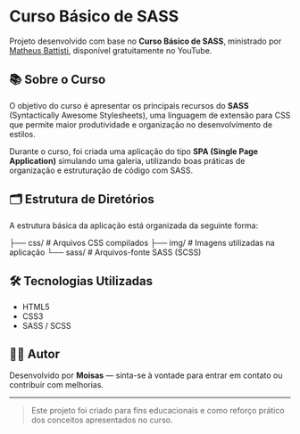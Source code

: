 # Curso Básico de SASS

Projeto desenvolvido com base no **Curso Básico de SASS**, ministrado por [Matheus Battisti](https://www.youtube.com/@MatheusBattisti), disponível gratuitamente no YouTube.

## 📚 Sobre o Curso

O objetivo do curso é apresentar os principais recursos do **SASS** (Syntactically Awesome Stylesheets), uma linguagem de extensão para CSS que permite maior produtividade e organização no desenvolvimento de estilos.

Durante o curso, foi criada uma aplicação do tipo **SPA (Single Page Application)** simulando uma galeria, utilizando boas práticas de organização e estruturação de código com SASS.

## 🗂 Estrutura de Diretórios

A estrutura básica da aplicação está organizada da seguinte forma:

├── css/ # Arquivos CSS compilados
├── img/ # Imagens utilizadas na aplicação
└── sass/ # Arquivos-fonte SASS (SCSS)

## 🛠 Tecnologias Utilizadas

- HTML5
- CSS3
- SASS / SCSS

## 👨‍💻 Autor

Desenvolvido por **Moisas** — sinta-se à vontade para entrar em contato ou contribuir com melhorias.

---

> Este projeto foi criado para fins educacionais e como reforço prático dos conceitos apresentados no curso.
